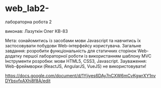 # web_lab2-
лабораторна робота 2

виконав: Лазуткін Олег КВ-83


Мета: ознайомитись із засобами мови Javascript та навчитись їх застосовувати побудови Web-інтерфейсу користувача.
Загальне завдання: розробити функціональність для статичних сторінок Web-додатку першої лабораторної роботи із використанням шаблону MVC
Інструменти розробки: мови HTML5, CSS3, Javascript.
Зауваження: Web-фреймворки (ReactJS, AngularJS, VueJS) не використовувати!


https://docs.google.com/document/d/1Yjiyes6DAy7nCXW6mCvKgwrXY1nvDYbsvfxAXhi8f8A/edit
